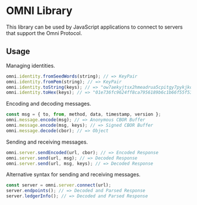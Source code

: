 # OMNI Library

This library can be used by JavaScript applications to connect to servers that support the
Omni Protocol.

## Usage

Managing identities.

```ts
omni.identity.fromSeedWords(string); // => KeyPair
omni.identity.fromPem(string); // => KeyPair
omni.identity.toString(keys); // => "ow7aekyjtsx2hmeadrua5cpitgy7pykjkok3gyth3ggsio4zwa"
omni.identity.toHex(keys); // => "01e736fc9624ff8ca7956189b6c1b66f55f533ed362ca48c884cd20065";
```

Encoding and decoding messages.

```ts
const msg = { to, from, method, data, timestamp, version };
omni.message.encode(msg); // => Anonymous CBOR Buffer
omni.message.encode(msg, keys); // => Signed CBOR Buffer
omni.message.decode(cbor); // => Object
```

Sending and receiving messages.

```ts
omni.server.sendEncoded(url, cbor); // => Encoded Response
omni.server.send(url, msg); // => Decoded Response
omni.server.send(url, msg, keys); // => Decoded Response
```

Alternative syntax for sending and receiving messages.

```ts
const server = omni.server.connect(url);
server.endpoints(); // => Decoded and Parsed Response
server.ledgerInfo(); // => Decoded and Parsed Response
```
